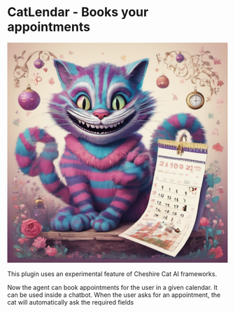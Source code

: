 # CatLendar - Books your appointments
![CatLendar](logo.png)

This plugin uses an experimental feature of Cheshire Cat AI frameworks.

Now the agent can book appointments for the user in a given calendar. It can be used inside a chatbot. When the user asks for an appointment, the cat will automatically ask the required fields
